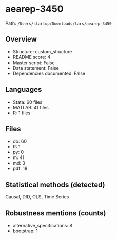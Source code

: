 # aearep-3450

Path: `/Users/startup/Downloads/lars/aearep-3450`

## Overview
- Structure: custom_structure
- README score: 4
- Master script: False
- Data statement: False
- Dependencies documented: False

## Languages
- Stata: 60 files
- MATLAB: 41 files
- R: 1 files

## Files
- do: 60
- R: 1
- py: 0
- m: 41
- md: 3
- pdf: 18

## Statistical methods (detected)
Causal, DID, OLS, Time Series

## Robustness mentions (counts)
- alternative_specifications: 8
- bootstrap: 1